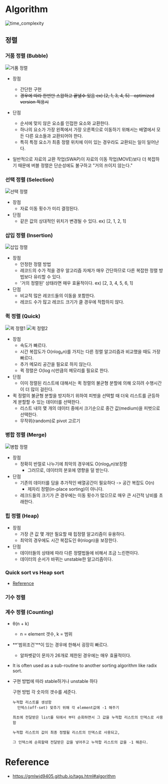 # Algorithm
![time_complexity](https://lamfo-unb.github.io/img/Sorting-algorithms/Complexity.png)
## 정렬
### 거품 정렬 (Bubble)
![거품 정렬](https://gmlwjd9405.github.io/images/algorithm-bubble-sort/bubble-sort.png)
- 장점
  - 간단한 구현
  - ~~경우에 따라 한번만 스왑하고 끝낼수 있음 ex) [2, 1, 3, 4, 5] - optimized version 적용시~~

- 단점
  - 순서에 맞지 않은 요소를 인접한 요소와 교환한다.
  - 하나의 요소가 가장 왼쪽에서 가장 오른쪽으로 이동하기 위해서는 배열에서 모든 다른 요소들과 교환되어야 한다.
  - 특히 특정 요소가 최종 정렬 위치에 이미 있는 경우라도 교환되는 일이 일어난다.
- 일반적으로 자료의 교환 작업(SWAP)이 자료의 이동 작업(MOVE)보다 더 복잡하기 때문에 버블 정렬은 단순성에도 불구하고 "거의 쓰이지 않는다."

### 선택 정렬 (Selection)
![선택 정렬](https://gmlwjd9405.github.io/images/algorithm-selection-sort/selection-sort.png)
- 장점
  - 자료 이동 횟수가 미리 결정된다.
- 단점
  - 같은 값의 상대적인 위치가 변경될 수 있다. ex) [2, 1, 2, 1]

### 삽입 정렬 (Insertion)
![삽입 정렬](https://gmlwjd9405.github.io/images/algorithm-insertion-sort/insertion-sort.png)
- 장점
  - 안정한 정렬 방법
  - 레코드의 수가 적을 경우 알고리즘 자체가 매우 간단하므로 다른 복잡한 정렬 방법보다 유리할 수 있다.
  - '거의 정렬된' 상태라면 매우 효율적이다. ex) [2, 3, 4, 5, 6, 1]
- 단점
  - 비교적 많은 레코드들의 이동을 포함한다.
  - 레코드 수가 많고 레코드 크기가 클 경우에 적합하지 않다.

### 퀵 정렬 (Quick)
![퀵 정렬1](https://gmlwjd9405.github.io/images/algorithm-quick-sort/quick-sort.png)
![퀵 정렬2](https://gmlwjd9405.github.io/images/algorithm-quick-sort/quick-sort2.png)
- 장점
  - 속도가 빠르다.
  - 시간 복잡도가 O(nlog₂n)를 가지는 다른 정렬 알고리즘과 비교했을 때도 가장 빠르다.
  - 추가 메모리 공간을 필요로 하지 않는다.
  - 퀵 정렬은 O(log n)만큼의 메모리를 필요로 한다.
- 단점
  - 이미 정렬된 리스트에 대해서는 퀵 정렬의 불균형 분할에 의해 오히려 수행시간이 더 많이 걸린다.
- 퀵 정렬의 불균형 분할을 방지하기 위하여 피벗을 선택할 때 더욱 리스트를 균등하게 분할할 수 있는 데이터를 선택한다.
  - 리스트 내의 몇 개의 데이터 중에서 크기순으로 중간 값(medium)을 피벗으로 선택한다.
  - 무작위(random)로 pivot 고르기

### 병합 정렬 (Merge)
![병합 정렬](https://gmlwjd9405.github.io/images/algorithm-merge-sort/merge-sort-concepts.png)
- 장점
  - 정확히 반절로 나누기에 최악의 경우에도 O(nlog₂n)보장함
    - 그러므로, 데이터의 분포에 영향을 덜 받는다.
- 단점
  - 기존의 데이터를 담을 추가적인 배열공간이 필요하다 -> 공간 복잡도 O(n)
    - 제자리 정렬(in-place sorting)이 아니다.
  - 레크드들의 크기가 큰 경우에는 이동 횟수가 많으므로 매우 큰 시간적 낭비를 초래한다.

### 힙 정렬 (Heap)
- 장점
  - 가장 큰 값 몇 개만 필요할 때 힙정렬 알고리즘이 유용하다.
  - 최악의 경우에도 시간 복잡도인 θ(nlogn)을 보장한다.
- 단점
  - 데이터들의 상태에 따라 다른 정렬법들에 비해서 조금 느린편이다.
  - 데이터의 순서가 바뀌는 unstable한 알고리즘이다.

### Quick sort vs Heap sort
- [Reference](https://stackoverflow.com/questions/2467751/quicksort-vs-heapsort)

### 기수 정렬

### 계수 정렬 (Counting)
- θ(n + k)
  - n = element 갯수, k = 범위
- **'범위조건'**이 있는 경우에 한해서 굉장히 빠르다.
  - 알파벳같이 문자가 26개로 제한된 경우에는 매우 효율적이다. 
- It is often used as a sub-routine to another sorting algorithm like radix sort.
- 구현 방법에 따라 stable하거나 unstable 하다


    구현 방법
      각 숫자의 갯수를 세준다.

      누적합 리스트를 생성함
        인덱스(off-set) 맞추기 위해 각 element값에 -1 해주기  

      최초에 전달받은 list를 뒤에서 부터 순회하면서 그 값을 누적합 리스트의 인덱스로 사용함

      누적합 리스트의 값이 최종 정렬될 리스트의 인덱스로 사용되고,

      그 인덱스에 순회할때 전달받은 값을 넣어주고 누적합 리스트의 값을 -1 해준다.


# Reference
- https://gmlwjd9405.github.io/tags.html#algorithm